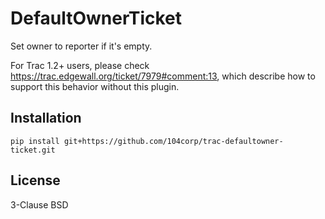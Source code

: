 DefaultOwnerTicket
==================

Set owner to reporter if it's empty.

For Trac 1.2+ users, please check https://trac.edgewall.org/ticket/7979#comment:13, which describe how to support this behavior without this plugin.

Installation
------------

    pip install git+https://github.com/104corp/trac-defaultowner-ticket.git

License
-------

3-Clause BSD
